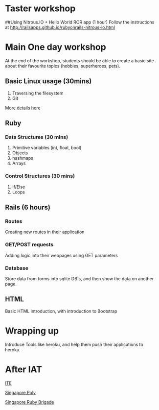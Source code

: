 # Taster workshop

##Using Nitrous.IO + Hello World ROR app (1 hour)
Follow the instructions at http://railsapps.github.io/rubyonrails-nitrous-io.html

# Main One day workshop

At the end of the workshop, students should be able to create a basic site about their favourite topics (hobbies, superheroes, pets).

## Basic Linux usage (30mins)
1. Traversing the filesystem
1. Git

[More details here](https://github.com/iamtalented/coding-workshop/blob/master/syllabus/linux.md)

## Ruby

### Data Structures (30 mins)
1. Primitive variables (int, float, bool)
1. Objects
1. hashmaps
1. Arrays

### Control Structures (30 mins)
1. If/Else
1. Loops

## Rails (6 hours)

### Routes
Creating new routes in their application

### GET/POST requests
Adding logic into their webpages using GET parameters

### Database
Store data from forms into sqlite DB's, and then show the data on another page.

## HTML
Basic HTML introduction, with introduction to Bootstrap

# Wrapping up
Introduce Tools like heroku, and help them push their applications to heroku.

# After IAT

[ITE](https://www.ite.edu.sg/wps/portal/!ut/p/c5/04_SB8K8xLLM9MSSzPy8xBz9CP0os_hAoxB3IzdTEwMDUxcXA08jVxMfL2cPYwMDE6B8JJK8v5mhgYFnsLm7oWmgl3FgkAlJut3dQbrNXBzdjc28HD08jAno9vPIz03VL8gNjSh3VFQEAC2pvC8!/dl3/d3/L2dJQSEvUUt3QS9ZQnZ3LzZfUTJURzJGNTQwODBQMDBJSU5BVEY0QjEwMDE!/?WCM_GLOBAL_CONTEXT=/wps/wcm/connect/itecontentlib/stecoursecatalog/staallcourses/stafulltime/79086d004445e8668b8cbbf372c2c2fd)

[Singapore Poly](http://www.sp.edu.sg/wps/portal/vp-spws/!ut/p/a1/04_Sj9CPykssy0xPLMnMz0vMAfGjzOJDPUxdjdxMTQzcXcKMDDw9LJyMjSwdDfyNjfULsh0VAQgajiw!/?WCM_GLOBAL_CONTEXT=)

[Singapore Ruby Brigade](http://www.meetup.com/Singapore-Ruby-Group/)
